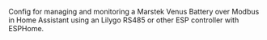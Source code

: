 Config for managing and monitoring a Marstek Venus Battery over Modbus in Home Assistant using an Lilygo RS485 or other ESP controller with ESPHome.

